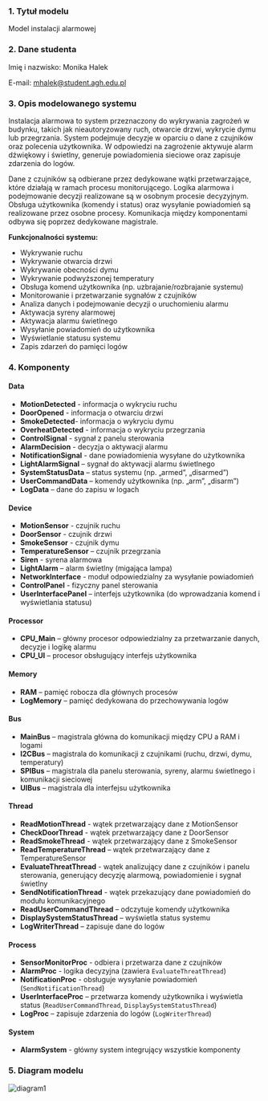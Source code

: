 ### 1. Tytuł modelu
Model instalacji alarmowej 

### 2. Dane studenta
Imię i nazwisko: Monika Halek

E-mail: mhalek@student.agh.edu.pl

### 3. Opis modelowanego systemu
Instalacja alarmowa to system przeznaczony do wykrywania zagrożeń w budynku, takich jak nieautoryzowany ruch, otwarcie drzwi, wykrycie dymu lub przegrzania. System podejmuje decyzje w oparciu o dane z czujników oraz polecenia użytkownika. W odpowiedzi na zagrożenie aktywuje alarm dźwiękowy i świetlny, generuje powiadomienia sieciowe oraz zapisuje zdarzenia do logów.

Dane z czujników są odbierane przez dedykowane wątki przetwarzające, które działają w ramach procesu monitorującego. Logika alarmowa i podejmowanie decyzji realizowane są w osobnym procesie decyzyjnym. Obsługa użytkownika (komendy i status) oraz wysyłanie powiadomień są realizowane przez osobne procesy. Komunikacja między komponentami odbywa się poprzez dedykowane magistrale.



**Funkcjonalności systemu:**
- Wykrywanie ruchu
- Wykrywanie otwarcia drzwi
- Wykrywanie obecności dymu
- Wykrywanie podwyższonej temperatury
- Obsługa komend użytkownika (np. uzbrajanie/rozbrajanie systemu)
- Monitorowanie i przetwarzanie sygnałów z czujników
- Analiza danych i podejmowanie decyzji o uruchomieniu alarmu
- Aktywacja syreny alarmowej
- Aktywacja alarmu świetlnego
- Wysyłanie powiadomień do użytkownika
- Wyświetlanie statusu systemu
- Zapis zdarzeń do pamięci logów
### 4. Komponenty
#### Data
- **MotionDetected** - informacja o wykryciu ruchu
- **DoorOpened** - informacja o otwarciu drzwi
- **SmokeDetected**- informacja o wykryciu dymu
- **OverheatDetected** - informacja o wykryciu przegrzania
- **ControlSignal** - sygnał z panelu sterowania
- **AlarmDecision** - decyzja o aktywacji alarmu
- **NotificationSignal** - dane powiadomienia wysyłane do użytkownika
- **LightAlarmSignal** – sygnał do aktywacji alarmu świetlnego
- **SystemStatusData** – status systemu (np. „armed”, „disarmed”)
- **UserCommandData** – komendy użytkownika (np. „arm”, „disarm”)
- **LogData** – dane do zapisu w logach
#### Device
- **MotionSensor** - czujnik ruchu
- **DoorSensor** - czujnik drzwi
- **SmokeSensor** - czujnik dymu
- **TemperatureSensor** – czujnik przegrzania
- **Siren** - syrena alarmowa
- **LightAlarm** – alarm świetlny (migająca lampa)
- **NetworkInterface** - moduł odpowiedzialny za wysyłanie powiadomień
- **ControlPanel** - fizyczny panel sterowania
- **UserInterfacePanel** – interfejs użytkownika (do wprowadzania komend i wyświetlania statusu)
#### Processor
- **CPU_Main** – główny procesor odpowiedzialny za przetwarzanie danych, decyzje i logikę alarmu
- **CPU_UI** – procesor obsługujący interfejs użytkownika
#### Memory
- **RAM** – pamięć robocza dla głównych procesów
- **LogMemory** – pamięć dedykowana do przechowywania logów
#### Bus
- **MainBus** – magistrala główna do komunikacji między CPU a RAM i logami
- **I2CBus** – magistrala do komunikacji z czujnikami (ruchu, drzwi, dymu, temperatury)
- **SPIBus** – magistrala dla panelu sterowania, syreny, alarmu świetlnego i komunikacji sieciowej
- **UIBus** – magistrala dla interfejsu użytkownika
#### Thread
- **ReadMotionThread** - wątek przetwarzający dane z MotionSensor
- **CheckDoorThread** - wątek przetwarzający dane z DoorSensor
- **ReadSmokeThread** - wątek przetwarzający dane z SmokeSensor
- **ReadTemperatureThread** – wątek przetwarzający dane z TemperatureSensor
- **EvaluateThreatThread** - wątek analizujący dane z czujników i panelu sterowania, generujący decyzję alarmową, powiadomienie i sygnał świetlny
- **SendNotificationThread** - wątek przekazujący dane powiadomień do modułu komunikacyjnego
- **ReadUserCommandThread** – odczytuje komendy użytkownika
- **DisplaySystemStatusThread** – wyświetla status systemu
- **LogWriterThread** – zapisuje dane do logów
#### Process
- **SensorMonitorProc** - odbiera i przetwarza dane z czujników
- **AlarmProc** - logika decyzyjna (zawiera `EvaluateThreatThread`)
- **NotificationProc** - obsługuje wysyłanie powiadomień (`SendNotificationThread`)
- **UserInterfaceProc** – przetwarza komendy użytkownika i wyświetla status (`ReadUserCommandThread`, `DisplaySystemStatusThread`)
- **LogProc** – zapisuje zdarzenia do logów (`LogWriterThread`)
#### System
- **AlarmSystem** - główny system integrujący wszystkie komponenty

### 5. Diagram modelu
![diagram1](https://github.com/user-attachments/assets/0e6979fe-43d5-42a8-b534-3b0208f99e79)

